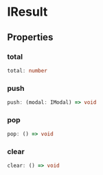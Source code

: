 # IResult

## Properties

### total

```ts
total: number
```

### push

```ts
push: (modal: IModal) => void
```

### pop

```ts
pop: () => void
```

### clear

```ts
clear: () => void
```
